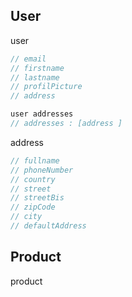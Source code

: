 ## User

user

```js
// email
// firstname
// lastname
// profilPicture
// address

user addresses
// addresses : [address ]
```

address

```js
// fullname
// phoneNumber
// country
// street
// streetBis
// zipCode
// city
// defaultAddress
```

## Product

product

```js

```
